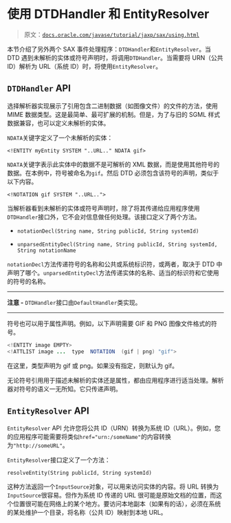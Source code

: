# 使用 DTDHandler 和 EntityResolver

> 原文：[`docs.oracle.com/javase/tutorial/jaxp/sax/using.html`](https://docs.oracle.com/javase/tutorial/jaxp/sax/using.html)

本节介绍了另外两个 SAX 事件处理程序：`DTDHandler`和`EntityResolver`。当 DTD 遇到未解析的实体或符号声明时，将调用`DTDHandler`。当需要将 URN（公共 ID）解析为 URL（系统 ID）时，将使用`EntityResolver`。

## `DTDHandler` API

选择解析器实现展示了引用包含二进制数据（如图像文件）的文件的方法，使用 MIME 数据类型。这是最简单、最可扩展的机制。但是，为了与旧的 SGML 样式数据兼容，也可以定义未解析的实体。

`NDATA`关键字定义了一个未解析的实体：

`<!ENTITY myEntity SYSTEM "..URL.." NDATA gif>`

`NDATA`关键字表示此实体中的数据不是可解析的 XML 数据，而是使用其他符号的数据。在本例中，符号被命名为`gif`。然后 DTD 必须包含该符号的声明，类似于以下内容。

`<!NOTATION gif SYSTEM "..URL..">`

当解析器看到未解析的实体或符号声明时，除了将其传递给应用程序使用`DTDHandler`接口外，它不会对信息做任何处理。该接口定义了两个方法。

+   `notationDecl(String name, String publicId, String systemId)`

+   `unparsedEntityDecl(String name, String publicId, String systemId, String notationName`

`notationDecl`方法传递符号的名称和公共或系统标识符，或两者，取决于 DTD 中声明了哪个。`unparsedEntityDecl`方法传递实体的名称、适当的标识符和它使用的符号的名称。

* * *

**注意 -** `DTDHandler`接口由`DefaultHandler`类实现。

* * *

符号也可以用于属性声明。例如，以下声明需要 GIF 和 PNG 图像文件格式的符号。

```java
<!ENTITY image EMPTY>
<!ATTLIST image ...  type  NOTATION  (gif | png) "gif">

```

在这里，类型声明为 gif 或 png。如果没有指定，则默认为 gif。

无论符号引用用于描述未解析的实体还是属性，都由应用程序进行适当处理。解析器对符号的语义一无所知。它只传递声明。

## `EntityResolver` API

`EntityResolver` API 允许您将公共 ID（URN）转换为系统 ID（URL）。例如，您的应用程序可能需要将类似`href="urn:/someName"`的内容转换为`"http://someURL"`。

`EntityResolver`接口定义了一个方法：

`resolveEntity(String publicId, String systemId)`

这种方法返回一个`InputSource`对象，可以用来访问实体的内容。将 URL 转换为`InputSource`很容易。但作为系统 ID 传递的 URL 很可能是原始文档的位置，而这个位置很可能在网络上的某个地方。要访问本地副本（如果有的话），必须在系统的某处维护一个目录，将名称（公共 ID）映射到本地 URL。
